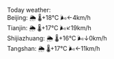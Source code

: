 Today weather:  
Beijing: 🌦 🌡️+18°C 🌬️←4km/h  
Tianjin: 🌦 🌡️+17°C 🌬️↙19km/h  
Shijiazhuang: 🌦 🌡️+16°C 🌬️↓0km/h  
Tangshan: 🌦 🌡️+17°C 🌬️←11km/h  
